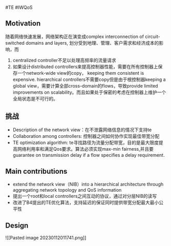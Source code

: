 #TE
#IWQoS
## Motivation
随着网络快速发展，网络架构正在演变成complex interconnection of circuit-switched domains and layers, 划分受到地理、管理、客户需求和经济成本的影响，而
1. centralized controller不足以处理高频率的流量请求
2. 如果设计distributed controllers来提高控制器性能，需要在所有控制器上保存一个network-wide view的copy， keeping them consistent is expensive. hierarchical controllers不需要copy但是由于根控制器keeping a global view，需要计算全部cross-domain的flows，导致provide limited improvements on scalability。而且如果处于保密的考虑在控制器上维护一个全局状态是不可行的。

## 挑战
- Description of the network view：在不泄露网络信息的情况下支持te
- Collaboration among controllers: 控制器之间如何协作实现最佳带宽分配
- TE optimization algorithm: te寻找路径为流量分配带宽，目的是最大限度提高网络利用率和满足Qos要求。算法必须实现max-min fairness,并且要guarantee on transmission delay if a ﬂow speciﬁes a delay requirement.

## Main contributions
- extend the network view（NIB）into a hierarchical architecture through aggregating network topology and QoS information
- 提出一个root和local controllers之间互动的协议，通过对分层NIB的读写
- 改进了B4提出的TE优化算法，支持延迟的保证同时提供带宽分配最大最小公平性

## Design
![[Pasted image 20230112011741.png]]
